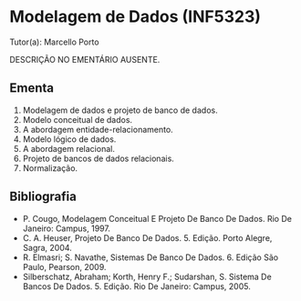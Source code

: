 # Modelagem de Dados (INF5323)

Tutor(a): Marcello Porto

DESCRIÇÃO NO EMENTÁRIO AUSENTE.

## Ementa

1. Modelagem de dados e projeto de banco de dados.
2. Modelo conceitual de dados.
3. A abordagem entidade-relacionamento.
4. Modelo lógico de dados.
5. A abordagem relacional.
6. Projeto de bancos de dados relacionais.
7. Normalização.

## Bibliografia

- P. Cougo, Modelagem Conceitual E Projeto De Banco De Dados. Rio De Janeiro: Campus, 1997.
- C. A. Heuser, Projeto De Banco De Dados. 5. Edição. Porto Alegre, Sagra, 2004.
- R. Elmasri; S. Navathe, Sistemas De Banco De Dados. 6. Edição São Paulo, Pearson, 2009.
- Silberschatz, Abraham; Korth, Henry F.; Sudarshan, S. Sistema De Bancos De Dados. 5. Edição. Rio De Janeiro: Campus, 2005.